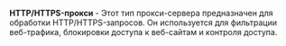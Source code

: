 **HTTP/HTTPS-прокси** - Этот тип прокси-сервера предназначен для обработки HTTP/HTTPS-запросов. Он используется для фильтрации веб-трафика, блокировки доступа к веб-сайтам и контроля доступа.
